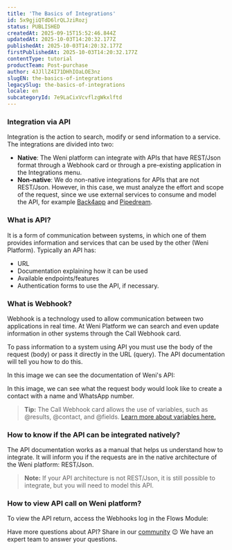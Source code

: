 ```yaml
---
title: 'The Basics of Integrations'
id: 5x9gjiQTdD6lrQLJziRozj
status: PUBLISHED
createdAt: 2025-09-15T15:52:46.844Z
updatedAt: 2025-10-03T14:20:32.177Z
publishedAt: 2025-10-03T14:20:32.177Z
firstPublishedAt: 2025-10-03T14:20:32.177Z
contentType: tutorial
productTeam: Post-purchase
author: 4JJllZ4I71DHhIOaLOE3nz
slugEN: the-basics-of-integrations
legacySlug: the-basics-of-integrations
locale: en
subcategoryId: 7e9LaCixVcvflzgWkxlftd
---
```


### Integration via API

Integration is the action to search, modify or send information to a service. The integrations are divided into two:

- **Native**: The Weni platform can integrate with APIs that have REST/Json format through a Webhook card or through a pre-existing application in the Integrations menu.
- **Non-native**: We do non-native integrations for APIs that are not REST/Json. However, in this case, we must analyze the effort and scope of the request, since we use external services to consume and model the API, for example [Back4app](https://www.back4app.com/#) and [Pipedream](https://pipedream.com/).

### What is API?

It is a form of communication between systems, in which one of them provides information and services that can be used by the other (Weni Platform). Typically an API has:

- URL
- Documentation explaining how it can be used
- Available endpoints/features
- Authentication forms to use the API, if necessary.

### What is Webhook?

Webhook is a technology used to allow communication between two applications in real time. At Weni Platform we can search and even update information in other systems through the Call Webhook card.

To pass information to a system using API you must use the body of the request (body) or pass it directly in the URL (query). The API documentation will tell you how to do this.

In this image we can see the documentation of Weni's API:

In this image, we can see what the request body would look like to create a contact with a name and WhatsApp number.

> **Tip:** The Call Webhook card allows the use of variables, such as @results, @contact, and @fields. [Learn more about variables here.](/l/en/flows-category/expressions-and-variables-introduction)

### How to know if the API can be integrated natively?

The API documentation works as a manual that helps us understand how to integrate. It will inform you if the requests are in the native architecture of the Weni platform: REST/Json.

> **Note:** If your API architecture is not REST/Json, it is still possible to integrate, but you will need to model this API.

### How to view API call on Weni platform?

To view the API return, access the Webhooks log in the Flows Module:

Have more questions about API? Share in our [community](https://comunidade.weni.ai/) 😉 We have an expert team to answer your questions.
